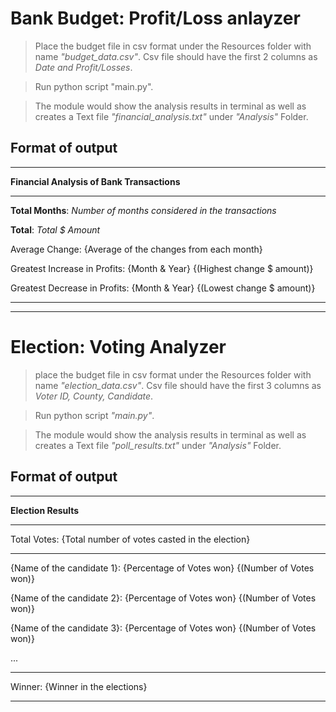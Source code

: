 
# Bank Budget: Profit/Loss anlayzer
> Place the budget file in csv format under the Resources folder with name _"budget_data.csv"_. Csv file should have the first 2 columns as _Date and Profit/Losses_.

> Run python script "main.py".

> The module would show the analysis results in terminal as well as creates a Text file _"financial_analysis.txt"_ under _"Analysis"_ Folder.

## Format of output
--------------------------------------------------
**Financial Analysis of Bank Transactions**

--------------------------------------------------
**Total Months**: _Number of months considered in the transactions_

**Total**: _Total $ Amount_

Average Change: {Average of the changes from each month}

Greatest Increase in Profits: {Month & Year} {(Highest change $ amount)}

Greatest Decrease in Profits: {Month & Year} {(Lowest change $ amount)}

--------------------------------------------------
--------------------------------------------------

# Election: Voting Analyzer
> place the budget file in csv format under the Resources folder with name _"election_data.csv"_. Csv file should have the first 3 columns as _Voter ID, County, Candidate_.

> Run python script _"main.py"_.

> The module would show the analysis results in terminal as well as creates a Text file _"poll_results.txt"_ under _"Analysis"_ Folder.

## Format of output
--------------------------------------------------
**Election Results**

--------------------------------------------------

Total Votes: {Total number of votes casted in the election}

--------------------------------------------------
{Name of the candidate 1}: {Percentage of Votes won} {(Number of Votes won)}

{Name of the candidate 2}: {Percentage of Votes won} {(Number of Votes won)}

{Name of the candidate 3}: {Percentage of Votes won} {(Number of Votes won)}

...

--------------------------------------------------
Winner: {Winner in the elections}

--------------------------------------------------
